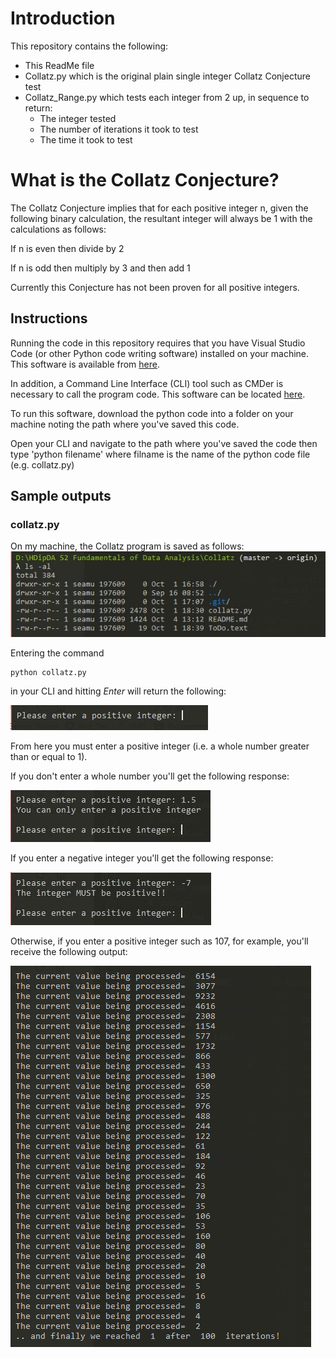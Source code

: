 # Introduction
This repository contains the following:
  * This ReadMe file
  * Collatz.py which is the original plain single integer Collatz Conjecture test
  * Collatz_Range.py which tests each integer from 2 up, in sequence to return:
    * The integer tested
    * The number of iterations it took to test
    * The time it took to test

# What is the Collatz Conjecture?
The Collatz Conjecture implies that for each positive integer n, given the following binary calculation, the resultant integer will always be 1 with the calculations as follows:

If n is even then divide by 2

If n is odd then multiply by 3 and then add 1

Currently this Conjecture has not been proven for all positive integers.

## Instructions
Running the code in this repository requires that you have Visual Studio Code (or other Python code writing software) installed on your machine. This software is available from [here](https://code.vidsualstudio.com/download).

In addition, a Command Line Interface (CLI) tool such as CMDer is necessary to call the program code. This software can be located [here](https://cmder.net).

To run this software, download the python code into a folder on your machine noting the path where you've saved this code.

Open your CLI and navigate to the path where you've saved the code then type 'python filename' where filname is the name of the python code file (e.g. collatz.py)

## Sample outputs
### collatz.py

On my machine, the Collatz program is saved as follows: 
![Directory Screen Grab](https://github.com/Seamie-irl/Collatz/blob/master/images/1.jpg "Screen shot of directory")

Entering the command
``` 
python collatz.py 
``` 
in your CLI and hitting *Enter* will return the following:

![Run program](https://github.com/Seamie-irl/Collatz/blob/master/images/3.jpg "Screen grab on run")

From here you must enter a positive integer (i.e. a whole number greater than or equal to 1).

If you don't enter a whole number you'll get the following response:

![Not a whole number error response](https://github.com/Seamie-irl/Collatz/blob/master/images/4.jpg "Whole number error")

If you enter a negative integer you'll get the following response:

![Negative Integer error response](https://github.com/Seamie-irl/Collatz/blob/master/images/5.JPG "Negative Integer Error")

Otherwise, if you enter a positive integer such as 107, for example, you'll receive the following output:

![Result](https://github.com/Seamie-irl/Collatz/blob/master/images/6.PNG "Result")



